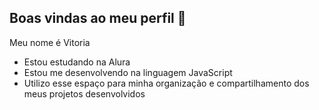 ## Boas vindas ao meu perfil 💙

Meu nome é Vitoria 

- Estou estudando na Alura
- Estou me desenvolvendo na linguagem JavaScript
- Utilizo esse espaço para minha organização e compartilhamento dos meus projetos desenvolvidos
